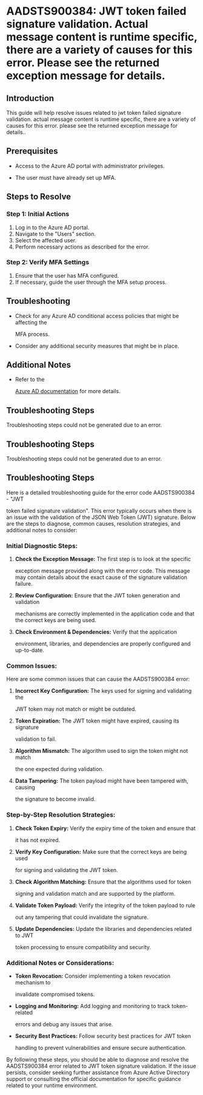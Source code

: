 # AADSTS900384: JWT token failed signature validation. Actual message content is runtime specific, there are a variety of causes for this error. Please see the returned exception message for details.


## Introduction

This guide will help resolve issues related to jwt token failed signature
validation. actual message content is runtime specific, there are a variety of
causes for this error. please see the returned exception message for details..


## Prerequisites


* Access to the Azure AD portal with administrator privileges.

* The user must have already set up MFA.


## Steps to Resolve


### Step 1: Initial Actions

1. Log in to the Azure AD portal.
2. Navigate to the "Users" section.
3. Select the affected user.
4. Perform necessary actions as described for the error.


### Step 2: Verify MFA Settings

1. Ensure that the user has MFA configured.
2. If necessary, guide the user through the MFA setup process.


## Troubleshooting


* Check for any Azure AD conditional access policies that might be affecting the

  MFA process.

* Consider any additional security measures that might be in place.


## Additional Notes


* Refer to the

  [Azure AD 
documentation](https://learn.microsoft.com/en-us/azure/active-directory/)
  for more details.


## Troubleshooting Steps

Troubleshooting steps could not be generated due to an error.


## Troubleshooting Steps

Troubleshooting steps could not be generated due to an error.


## Troubleshooting Steps

Here is a detailed troubleshooting guide for the error code AADSTS900384 - "JWT

token failed signature validation". This error typically occurs when there is an
issue with the validation of the JSON Web Token (JWT) signature. Below are the
steps to diagnose, common causes, resolution strategies, and additional notes to
consider:


### Initial Diagnostic Steps:

1. **Check the Exception Message:** The first step is to look at the specific

   exception message provided along with the error code. This message may
   contain details about the exact cause of the signature validation failure.

2. **Review Configuration:** Ensure that the JWT token generation and validation

   mechanisms are correctly implemented in the application code and that the
   correct keys are being used.

3. **Check Environment & Dependencies:** Verify that the application

   environment, libraries, and dependencies are properly configured and
   up-to-date.


### Common Issues:

Here are some common issues that can cause the AADSTS900384 error:

1. **Incorrect Key Configuration:** The keys used for signing and validating the

   JWT token may not match or might be outdated.

2. **Token Expiration:** The JWT token might have expired, causing its signature

   validation to fail.

3. **Algorithm Mismatch:** The algorithm used to sign the token might not match

   the one expected during validation.

4. **Data Tampering:** The token payload might have been tampered with, causing

   the signature to become invalid.


### Step-by-Step Resolution Strategies:

1. **Check Token Expiry:** Verify the expiry time of the token and ensure that

   it has not expired.

2. **Verify Key Configuration:** Make sure that the correct keys are being used

   for signing and validating the JWT token.

3. **Check Algorithm Matching:** Ensure that the algorithms used for token

   signing and validation match and are supported by the platform.

4. **Validate Token Payload:** Verify the integrity of the token payload to rule

   out any tampering that could invalidate the signature.

5. **Update Dependencies:** Update the libraries and dependencies related to JWT

   token processing to ensure compatibility and security.


### Additional Notes or Considerations:


* **Token Revocation:** Consider implementing a token revocation mechanism to

  invalidate compromised tokens.

* **Logging and Monitoring:** Add logging and monitoring to track token-related

  errors and debug any issues that arise.

* **Security Best Practices:** Follow security best practices for JWT token

  handling to prevent vulnerabilities and ensure secure authentication.

By following these steps, you should be able to diagnose and resolve the
AADSTS900384 error related to JWT token signature validation. If the issue
persists, consider seeking further assistance from Azure Active Directory
support or consulting the official documentation for specific guidance related
to your runtime environment.